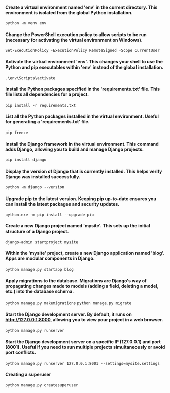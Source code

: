 #### Create a virtual environment named 'env' in the current directory. This environment is isolated from the global Python installation.
`python -m venv env`

#### Change the PowerShell execution policy to allow scripts to be run (necessary for activating the virtual environment on Windows).
`Set-ExecutionPolicy -ExecutionPolicy RemoteSigned -Scope CurrentUser`

#### Activate the virtual environment 'env'. This changes your shell to use the Python and pip executables within 'env' instead of the global installation.
`.\env\Scripts\activate`

#### Install the Python packages specified in the 'requirements.txt' file. This file lists all dependencies for a project.
`pip install -r requirements.txt`

#### List all the Python packages installed in the virtual environment. Useful for generating a 'requirements.txt' file.
`pip freeze`

#### Install the Django framework in the virtual environment. This command adds Django, allowing you to build and manage Django projects.
`pip install django`

#### Display the version of Django that is currently installed. This helps verify Django was installed successfully.
`python -m django --version`

#### Upgrade pip to the latest version. Keeping pip up-to-date ensures you can install the latest packages and security updates.
`python.exe -m pip install --upgrade pip`

#### Create a new Django project named 'mysite'. This sets up the initial structure of a Django project.
`django-admin startproject mysite`

#### Within the 'mysite' project, create a new Django application named 'blog'. Apps are modular components in Django.
`python manage.py startapp blog`

#### Apply migrations to the database. Migrations are Django's way of propagating changes made to models (adding a field, deleting a model, etc.) into the database schema.
`python manage.py makemigrations`
`python manage.py migrate`

#### Start the Django development server. By default, it runs on http://127.0.0.1:8000, allowing you to view your project in a web browser.
`python manage.py runserver`

#### Start the Django development server on a specific IP (127.0.0.1) and port (8001). Useful if you need to run multiple projects simultaneously or avoid port conflicts.
`python manage.py runserver 127.0.0.1:8001 --settings=mysite.settings`

#### Creating a superuser
`python manage.py createsuperuser`
